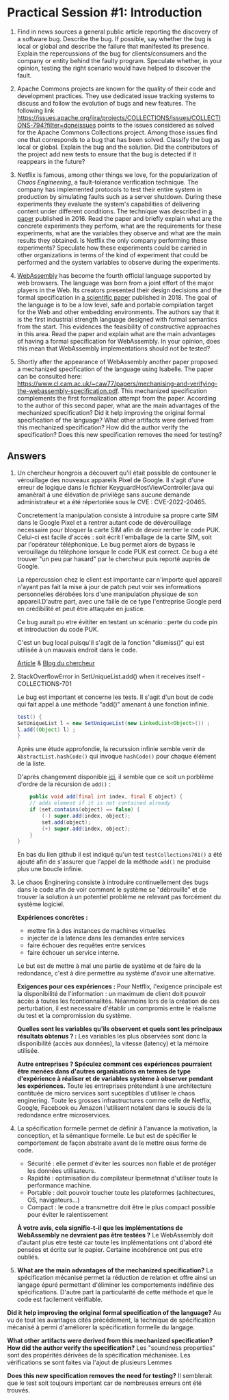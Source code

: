 # Practical Session #1: Introduction

1. Find in news sources a general public article reporting the discovery of a software bug. Describe the bug. If possible, say whether the bug is local or global and describe the failure that manifested its presence. Explain the repercussions of the bug for clients/consumers and the company or entity behind the faulty program. Speculate whether, in your opinion, testing the right scenario would have helped to discover the fault.

2. Apache Commons projects are known for the quality of their code and development practices. They use dedicated issue tracking systems to discuss and follow the evolution of bugs and new features. The following link https://issues.apache.org/jira/projects/COLLECTIONS/issues/COLLECTIONS-794?filter=doneissues points to the issues considered as solved for the Apache Commons Collections project. Among those issues find one that corresponds to a bug that has been solved. Classify the bug as local or global. Explain the bug and the solution. Did the contributors of the project add new tests to ensure that the bug is detected if it reappears in the future?

3. Netflix is famous, among other things we love, for the popularization of *Chaos Engineering*, a fault-tolerance verification technique. The company has implemented protocols to test their entire system in production by simulating faults such as a server shutdown. During these experiments they evaluate the system's capabilities of delivering content under different conditions. The technique was described in [a paper](https://arxiv.org/ftp/arxiv/papers/1702/1702.05843.pdf) published in 2016. Read the paper and briefly explain what are the concrete experiments they perform, what are the requirements for these experiments, what are the variables they observe and what are the main results they obtained. Is Netflix the only company performing these experiments? Speculate how these experiments could be carried in other organizations in terms of the kind of experiment that could be performed and the system variables to observe during the experiments.

4. [WebAssembly](https://webassembly.org/) has become the fourth official language supported by web browsers. The language was born from a joint effort of the major players in the Web. Its creators presented their design decisions and the formal specification in [a scientific paper](https://people.mpi-sws.org/~rossberg/papers/Haas,%20Rossberg,%20Schuff,%20Titzer,%20Gohman,%20Wagner,%20Zakai,%20Bastien,%20Holman%20-%20Bringing%20the%20Web%20up%20to%20Speed%20with%20WebAssembly.pdf) published in 2018. The goal of the language is to be a low level, safe and portable compilation target for the Web and other embedding environments. The authors say that it is the first industrial strength language designed with formal semantics from the start. This evidences the feasibility of constructive approaches in this area. Read the paper and explain what are the main advantages of having a formal specification for WebAssembly. In your opinion, does this mean that WebAssembly implementations should not be tested? 

5.  Shortly after the appearance of WebAssembly another paper proposed a mechanized specification of the language using Isabelle. The paper can be consulted here: https://www.cl.cam.ac.uk/~caw77/papers/mechanising-and-verifying-the-webassembly-specification.pdf. This mechanized specification complements the first formalization attempt from the paper. According to the author of this second paper, what are the main advantages of the mechanized specification? Did it help improving the original formal specification of the language? What other artifacts were derived from this mechanized specification? How did the author verify the specification? Does this new specification removes the need for testing?

## Answers

1. Un chercheur hongrois a découvert qu'il était possible de contouner le vérouillage des nouveaux appareils Pixel de Google.
Il s'agit d'une erreur de logique dans le fichier KeyguardHostViewController.java qui amanèrait à une élévation de privilège sans aucune demande administrateur et a été répertoriée sous le CVE : CVE-2022-20465.

    Concretement la manipulation consiste à introduire sa propre carte SIM dans le Google Pixel et a rentrer autant code de dévérouillage necessaire pour bloquer la carte SIM afin de devoir rentrer le code PUK. Celui-ci est facile d'accès : soit écrit l'emballage de la carte SIM, soit par l'opérateur téléphonique.
    Le bug permet alors de bypass le verouillage du téléphone lorsque le code PUK est correct.
    Ce bug a été trouver "un peu par hasard" par le chercheur puis reporté auprès de Google.

    La répercussion chez le client est importante car n'importe quel appareil n'ayant pas fait la mise à jour de patch peut voir ses informations personnelles dérobées lors d'une manipulation physique de son appareil.D'autre part, avec une faille de ce type l'entreprise Google perd en crédibilité et peut être attaquée en justice.

    Ce bug aurait pu etre évititer en testant un scénario : perte du code pin et introduction du code PUK.

    C'est un bug local puisqu'il s'agit de la fonction "dismiss()" qui est utilisée à un mauvais endroit dans le code.

    [Article](https://techcrunch.com/2022/11/14/android-lock-screen-bypass-google-pixel/?guccounter=1&guce_referrer=aHR0cHM6Ly93d3cuZ29vZ2xlLmNvbS8&guce_referrer_sig=AQAAALRIRiwcNYizMbOhgCQzsrWt5ESuM2yH912rieftUUZxWFFypXtnbGJOM4EovuOPB9D6GDpNUPm58zDk5uZ1q3Z8Kn9GKeHp1g3PHcGRgdbI1Zw896R1yXXVg4SgZqVI3StAF2QWiqlRIvRMweU6sMkTFrFbdbEA5kWsrZPT56Sp) & [Blog du chercheur](https://bugs.xdavidhu.me/google/2022/11/10/accidental-70k-google-pixel-lock-screen-bypass/)


2. StackOverflowError in SetUniqueList.add() when it receives itself - COLLECTIONS-701

    Le bug est important et concerne les tests.
    Il s'agit d'un bout de code qui fait appel à une méthode "add()" amenant à une fonction infinie.
    ```java
    test() {        
   SetUniqueList l = new SetUniqueList(new LinkedList<Object>()) ;        
   l.add((Object) l) ;    
    }
    ```

    Après une étude approfondie, la recurssion infinie semble venir de `AbstractList.hashCode()` qui invoque `hashCode()` pour chaque élément de la liste.

    D'après changement disponible [ici](https://github.com/apache/commons-collections/commit/1979a6e31067a18c9ede59ad4518f738512eba82), il semble que ce soit un porblème d'ordre de la récursion de `add()` :

    ```java
        public void add(final int index, final E object) {
        // adds element if it is not contained already
        if (set.contains(object) == false) {
            (-) super.add(index, object);
            set.add(object);
            (+) super.add(index, object);
        }
    }
    ```
    En bas du lien github il est indiqué qu'un test `testCollections701()` a été ajouté afin de s'assurer que l'appel de la méthode `add()` ne produise plus une boucle infinie.

3. Le chaos Enginering consiste à introduire continuellement des bugs dans le code afin de voir comment le système se "débrouille" et de trouver la solution à un potentiel problème ne relevant pas forcément du système logiciel.

    **Expériences concrètes :**
    - mettre fin à des instances de machines virtuelles
    - injecter de la latence dans les demandes entre services
    - faire échouer des requêtes entre services
    - faire échouer un service interne.
  
    Le but est de mettre à mal une partie de système et de faire de la redondance, c'est à dire permettre au système d'avoir une alternative.


    **Exigences pour ces expériences :**
    Pour Netflix, l'exigence principale est la disponibilité de l'information : un maximum de client doit pouvoir accès à toutes les fcontionnalités.
    Néanmoins lors de la création de ces perturbation, il est necessaire d'établir un compromis entre le réalisme du test et la compromission du système.


    **Quelles sont les variables qu'ils observent et quels sont les principaux résultats obtenus ? :**
    Les variables les plus observées sont donc la disponibilité (accès aux données), la vitesse (latency) et  la mémoire utilisée.
 
    **Autre entreprises ? Spéculez comment ces expériences pourraient être menées dans d'autres organisations en termes de type d'expérience à réaliser et de variables système à observer pendant les expériences.**
    Toute les entreprises prétendant à une architecture contituée de micro services sont suceptibles d'utiliser le chaos enginering.
    Toute les grosses infrastructures comme celle de Netflix, Google, Facebook ou Amazon l'utilisent notalent dans le soucis de la redondance entre microservices.



4. La spécification formelle permet de définir à l'anvance la motivation, la conception, et la sémantique formelle. Le but est de spécifier le comportement de façon abstraite avant de le mettre osus forme de code.
    
   * Sécurité : elle permet d'éviter les sources non fiable et de protéger les données utilisateurs.
   * Rapidité : optimisation du compilateur  lpermetnnat d'utiliser toute la performance machine.
   * Portable : doit pouvoir toucher toute les plateformes (achitectures, OS, navigateurs...)
   * Compact : le code a transmettre doit être le plus compact possible pour éviter le ralentissement

   **À votre avis, cela signifie-t-il que les implémentations de WebAssembly ne devraient pas être testées ?**
   Le WebAssembly doit d'autant plus etre testé car toute les implémentations ont d'abord été pensées et écrite sur le papier. Certaine incohérence ont pus etre oubliés.


5. **What are the main advantages of the mechanized specification?**
La spécification mécanisé permet la réduction de relation et offre ainsi un langage épuré permettant d'éliminer les comportements indéfinie des spécifications. D'autre part la particularité de cette méthode et que le code est facilement vérifiable.

 **Did it help improving the original formal specification of the language?**
 Au vu de tout les avantages cités précédement, la technique de spécification mécanisé à permi d'améliorer la spécification formelle du langage.

 **What other artifacts were derived from this mechanized specification? How did the author verify the specification?**
 Les "soundness properties" sont des propérités dérivées de la spécification méchanisée. Les vérifications se sont faites via l'ajout de plusieurs Lemmes 

 **Does this new specification removes the need for testing?**
 Il semblerait que le test soit toujours important car de nombreuses erreurs ont été trouvés.